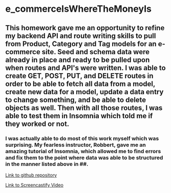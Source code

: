 # e_commerceIsWhereTheMoneyIs

## This homework gave me an opportunity to refine my backend API and route writing skills to pull from Product, Category and Tag models for an e-commerce site. Seed and schema data were already in place and ready to be pulled upon when routes and API's were written. I was able to create GET, POST, PUT, and DELETE routes in order to be able to fetch all data from a model, create new data for a model, update a data entry to change something, and be able to delete objects as well. Then with all those routes, I was able to test them in Insomnia which told me if they worked or not.

### I was actually able to do most of this work myself which was surprising. My fearless instructor, Robbert, gave me an amazing tutorial of Insomnia, which allowed me to find errors and fix them to the point where data was able to be structured in the manner listed above in ##.

[Link to github repository](https://github.com/jayrodbutray/e_commerceIsWhereTheMoneyIs)

[Link to Screencastify Video](https://drive.google.com/file/d/1vjV3SLHaE9EopjZwtznmDTKLQ_MVbPE5/view)